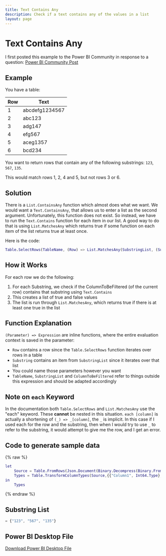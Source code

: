 ```yaml
---
title: Text Contains Any
description: Check if a text contains any of the values in a list
layout: page
---
```


# Text Contains Any

I first posted this example to the Power BI Community in response to a question: [Power BI Community Post](https://community.fabric.microsoft.com/t5/Desktop/quot-Text-Contains-quot-Filter-with-List-as-Argument/m-p/3272505#M1096509)

## Example

You have a table:

| Row | Text        |
|-----|-------------|
| 1   | abcdefg1234567 |
| 2   | abc123      |
| 3   | adg147      |
| 4   | efg567      |
| 5   | aceg1357    |
| 6   | bcd234      |

You want to return rows that contain any of the following substrings: `123`, `567`, `135`.

This would match rows 1, 2, 4 and 5, but not rows 3 or 6.

## Solution

There is a `List.ContainsAny` function which almost does what we want. We would want a `Text.ContainsAny`, that allows us to enter a list as the second argument. Unfortunately, this function does not exist. So instead, we have to run the `Text.Contains` function for each item in our list. A good way to do that is using `List.MatchesAny` which returns true if some function on each item of the list returns true at least once.

Here is the code:

```m
Table.SelectRows(TableName, (Row) => List.MatchesAny(SubstringList, (Substring) => Text.Contains(Row[ColumnToBeFiltered], Substring)))
```

## How it Works

For each row we do the following:
1. For each Substring, we check if the ColumnToBeFiltered (of the current row) contains that substring using `Text.Contains`
2. This creates a list of true and false values
3. The list is run through `List.MatchesAny`, which returns true if there is at least one true in the list

## Function Explanation

`(Parameter) => Expression` are inline functions, where the entire evaluation context is saved in the parameter:
- `Row` contains a row since the `Table.SelectRows` function iterates over rows in a table
- `Substring` contains an item from `SubstringList` since it iterates over that list
- You could name those parameters however you want
- `TableName`, `SubstringList` and `ColumnToBeFiltered` refer to things outside this expression and should be adapted accordingly

## Note on `each` Keyword

In the documentation both `Table.SelectRows` and `List.MatchesAny` use the "each" keyword. These **cannot** be nested in this situation. `each [column]` is actually a shortening of `(_) => _[column]`, the `_` is implicit. In this case if I used each for the row and the substring, then when I would try to use `_` to refer to the substring, it would attempt to give me the row, and I get an error.

## Code to generate sample data

{% raw %}
```m
let
    Source = Table.FromRows(Json.Document(Binary.Decompress(Binary.FromText("NYy5EcAwCAR7uVgJAsnFMAS2HvrvwMiMw917VEEouJ8x13aqLK1fsKKoqUN9yAenk2QqgTH4y+2kYzlxS9FDxGf8wewF", BinaryEncoding.Base64), Compression.Deflate)), let _t = ((type nullable text) meta [Serialized.Text = true]) in type table [Column1 = _t, ColumnToBeFiltered = _t]),
    Types = Table.TransformColumnTypes(Source,{{"Column1", Int64.Type}, {"ColumnToBeFiltered", type text}})
in
    Types
```
{% endraw %}

## Substring List
```m
= {"123", "567", "135"}
```

## Power BI Desktop File

[Download Power BI Desktop File](text_contains_any.pbix)
